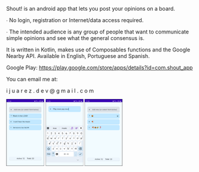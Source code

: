 Shout! is an android app that lets you post your opinions on a board.

∙ No login, registration or Internet/data access required.

∙ The intended audience is any group of people that want to communicate simple opinions and see what the general consensus is.

It is written in Kotlin, makes use of Composables functions and the Google Nearby API.
Available in English, Portuguese and Spanish.

Google Play: https://play.google.com/store/apps/details?id=com.shout_app

You can email me at:

i j u a r e z . d e v @ g m a i l . c o m


<img src="https://github.com/ijuarezz/Shout/blob/master/app/src/main/res/drawable/__basic.png" alt="basic" style="width:20%; height:auto;"> <img src="https://github.com/ijuarezz/Shout/blob/master/app/src/main/res/drawable/__input.png" alt="input" style="width:20%; height:auto;"> <img src="https://github.com/ijuarezz/Shout/blob/master/app/src/main/res/drawable/__pizza.png" alt="pizza" style="width:20%; height:auto;">
